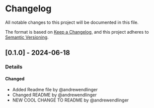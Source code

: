 # Changelog

All notable changes to this project will be documented in this file.

The format is based on [Keep a Changelog](https://keepachangelog.com/en/1.0.0/),
and this project adheres to [Semantic Versioning](https://semver.org/spec/v2.0.0.html).

## [0.1.0] - 2024-06-18
### Details
#### Changed
- Added Readme file by @andrewendlinger
- Changed README by @andrewendlinger
- NEW COOL CHANGE TO README by @andrewendlinger


<!-- generated by git-cliff -->
